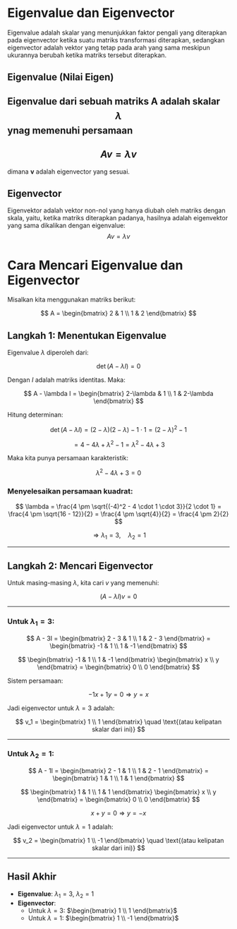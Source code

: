 # Eigenvalue dan Eigenvector

Eigenvalue adalah skalar yang menunjukkan faktor pengali yang diterapkan pada eigenvector ketika suatu matriks transformasi diterapkan, sedangkan eigenvector adalah vektor yang tetap pada arah yang sama meskipun ukurannya berubah ketika matriks tersebut diterapkan.

## Eigenvalue (Nilai Eigen)
Eigenvalue dari sebuah matriks A adalah skalar 
$$ \lambda $$
ynag memenuhi persamaan
---
$$ Av = \lambda v $$
---
dimana **v** adalah eigenvector yang sesuai.

## Eigenvector
Eigenvektor adalah vektor non-nol yang hanya diubah oleh matriks dengan skala, yaitu, ketika matriks diterapkan padanya, hasilnya adalah eigenvektor yang sama dikalikan dengan eigenvalue:
$$ Av = \lambda v $$

# Cara Mencari Eigenvalue dan Eigenvector

Misalkan kita menggunakan matriks berikut:

$$
A = \begin{bmatrix} 2 & 1 \\ 1 & 2 \end{bmatrix}
$$

## Langkah 1: Menentukan Eigenvalue

Eigenvalue $\lambda$ diperoleh dari:

$$
\det(A - \lambda I) = 0
$$

Dengan $I$ adalah matriks identitas. Maka:

$$
A - \lambda I = \begin{bmatrix} 2-\lambda & 1 \\ 1 & 2-\lambda \end{bmatrix}
$$

Hitung determinan:

$$
\det(A - \lambda I) = (2 - \lambda)(2 - \lambda) - 1 \cdot 1 = (2 - \lambda)^2 - 1
$$

$$
= 4 - 4\lambda + \lambda^2 - 1 = \lambda^2 - 4\lambda + 3
$$

Maka kita punya persamaan karakteristik:

$$
\lambda^2 - 4\lambda + 3 = 0
$$

###  Menyelesaikan persamaan kuadrat:

$$
\lambda = \frac{4 \pm \sqrt{(-4)^2 - 4 \cdot 1 \cdot 3}}{2 \cdot 1}
= \frac{4 \pm \sqrt{16 - 12}}{2}
= \frac{4 \pm \sqrt{4}}{2}
= \frac{4 \pm 2}{2}
$$

$$
\Rightarrow \lambda_1 = 3, \quad \lambda_2 = 1
$$

---

## Langkah 2: Mencari Eigenvector

Untuk masing-masing $\lambda$, kita cari $v$ yang memenuhi:

$$
(A - \lambda I)v = 0
$$

---

### Untuk $\lambda_1 = 3$:

$$
A - 3I = \begin{bmatrix} 2 - 3 & 1 \\ 1 & 2 - 3 \end{bmatrix}
= \begin{bmatrix} -1 & 1 \\ 1 & -1 \end{bmatrix}
$$

$$
\begin{bmatrix} -1 & 1 \\ 1 & -1 \end{bmatrix} \begin{bmatrix} x \\ y \end{bmatrix}
= \begin{bmatrix} 0 \\ 0 \end{bmatrix}
$$

Sistem persamaan:

$$
-1x + 1y = 0 \Rightarrow y = x
$$

Jadi eigenvector untuk $\lambda = 3$ adalah:

$$
v_1 = \begin{bmatrix} 1 \\ 1 \end{bmatrix}
\quad \text{(atau kelipatan skalar dari ini)}
$$

---

### Untuk $\lambda_2 = 1$:

$$
A - 1I = \begin{bmatrix} 2 - 1 & 1 \\ 1 & 2 - 1 \end{bmatrix}
= \begin{bmatrix} 1 & 1 \\ 1 & 1 \end{bmatrix}
$$

$$
\begin{bmatrix} 1 & 1 \\ 1 & 1 \end{bmatrix} \begin{bmatrix} x \\ y \end{bmatrix}
= \begin{bmatrix} 0 \\ 0 \end{bmatrix}
$$

$$
x + y = 0 \Rightarrow y = -x
$$

Jadi eigenvector untuk $\lambda = 1$ adalah:

$$
v_2 = \begin{bmatrix} 1 \\ -1 \end{bmatrix}
\quad \text{(atau kelipatan skalar dari ini)}
$$

---

## Hasil Akhir

* **Eigenvalue**: $\lambda_1 = 3$, $\lambda_2 = 1$
* **Eigenvector**:
  * Untuk $\lambda = 3$: $\begin{bmatrix} 1 \\ 1 \end{bmatrix}$
  * Untuk $\lambda = 1$: $\begin{bmatrix} 1 \\ -1 \end{bmatrix}$